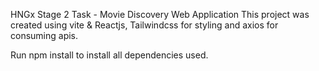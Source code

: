 HNGx Stage 2 Task - Movie Discovery Web Application
This project was created using vite & Reactjs, Tailwindcss for styling and axios for consuming apis.

Run npm install to install all dependencies used. 

